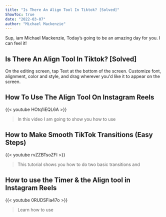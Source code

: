 ```yaml
---
title: "Is There An Align Tool In Tiktok? [Solved]"
ShowToc: true 
date: "2022-03-07"
author: "Michael Mackenzie" 
---
```


Sup, iam Michael Mackenzie, Today’s going to be an amazing day for you. I can feel it!
## Is There An Align Tool In Tiktok? [Solved]
On the editing screen, tap Text at the bottom of the screen. Customize font, alignment, color and style, and drag wherever you'd like it to appear on the screen.

## How To Use The Align Tool On Instagram Reels
{{< youtube HOtq1iEQL6A >}}
>In this video I am going to show you how to use 

## How to Make Smooth TikTok Transitions (Easy Steps)
{{< youtube rvZZBTsoZFI >}}
>This tutorial shows you how to do two basic transitions and 

## How to use the Timer & the Align tool in Instagram Reels
{{< youtube 0RUDSFia47o >}}
>Learn how to use 

